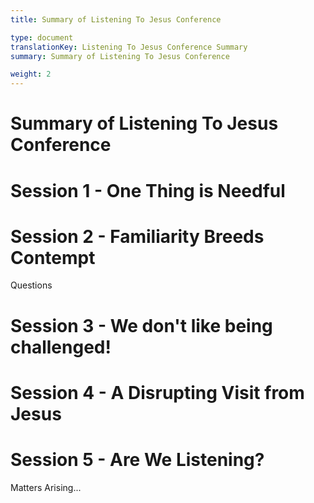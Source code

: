 ```yaml
---
title: Summary of Listening To Jesus Conference

type: document
translationKey: Listening To Jesus Conference Summary
summary: Summary of Listening To Jesus Conference

weight: 2
---
```

# Summary of Listening To Jesus Conference

# Session 1 - One Thing is Needful



# Session 2 - Familiarity Breeds Contempt

Questions
# Session 3 - We don't like being challenged!



# Session 4 - A Disrupting Visit from Jesus



# Session 5 - Are We Listening?

Matters Arising...